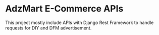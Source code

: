 # AdzMart E-Commerce APIs

This project mostly include APIs with Django Rest Framework to handle requests for DIY and DFM advertisement.

